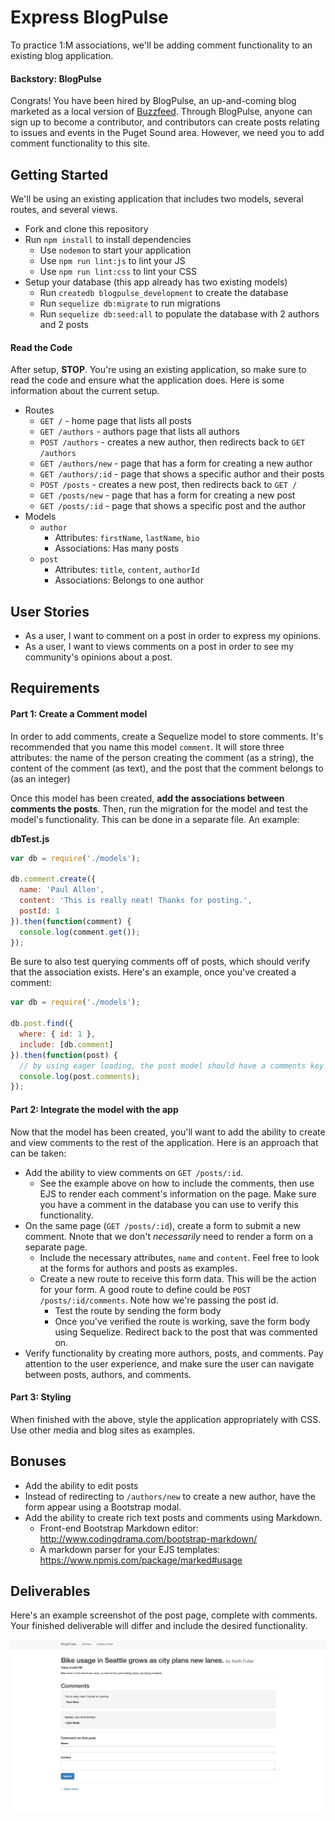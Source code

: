 # Express BlogPulse

To practice 1:M associations, we'll be adding comment functionality to an existing blog application.

#### Backstory: BlogPulse

Congrats! You have been hired by BlogPulse, an up-and-coming blog marketed as a local version of [Buzzfeed](https://www.buzzfeed.com/). Through BlogPulse, anyone can sign up to become a contributor, and contributors can create posts relating to issues and events in the Puget Sound area. However, we need you to add comment functionality to this site.

## Getting Started

We'll be using an existing application that includes two models, several routes, and several views.

* Fork and clone this repository
* Run `npm install` to install dependencies
  * Use `nodemon` to start your application
  * Use `npm run lint:js` to lint your JS
  * Use `npm run lint:css` to lint your CSS
* Setup your database (this app already has two existing models)
  * Run `createdb blogpulse_development` to create the database
  * Run `sequelize db:migrate` to run migrations
  * Run `sequelize db:seed:all` to populate the database with 2 authors and 2 posts

#### Read the Code

After setup, **STOP**. You're using an existing application, so make sure to read the code and ensure what the application does. Here is some information about the current setup.

* Routes
  * `GET /` - home page that lists all posts
  * `GET /authors` - authors page that lists all authors
  * `POST /authors` - creates a new author, then redirects back to `GET /authors`
  * `GET /authors/new` - page that has a form for creating a new author
  * `GET /authors/:id` - page that shows a specific author and their posts
  * `POST /posts` - creates a new post, then redirects back to `GET /`
  * `GET /posts/new` - page that has a form for creating a new post
  * `GET /posts/:id` - page that shows a specific post and the author
* Models
  * `author`
    * Attributes: `firstName`, `lastName`, `bio`
    * Associations: Has many posts
  * `post`
    * Attributes: `title`, `content`, `authorId`
    * Associations: Belongs to one author

## User Stories

* As a user, I want to comment on a post in order to express my opinions.
* As a user, I want to views comments on a post in order to see my community's opinions about a post.

## Requirements

#### Part 1: Create a Comment model

In order to add comments, create a Sequelize model to store comments. It's recommended that you name this model `comment`. It will store three attributes: the name of the person creating the comment (as a string), the content of the comment (as text), and the post that the comment belongs to (as an integer)

Once this model has been created, **add the associations between comments the posts**. Then, run the migration for the model and test the model's functionality. This can be done in a separate file. An example:

**dbTest.js**

```js
var db = require('./models');

db.comment.create({
  name: 'Paul Allen',
  content: 'This is really neat! Thanks for posting.',
  postId: 1
}).then(function(comment) {
  console.log(comment.get());
});
```

Be sure to also test querying comments off of posts, which should verify that the association exists. Here's an example, once you've created a comment:

```js
var db = require('./models');

db.post.find({
  where: { id: 1 },
  include: [db.comment]
}).then(function(post) {
  // by using eager loading, the post model should have a comments key
  console.log(post.comments);
});
```

#### Part 2: Integrate the model with the app

Now that the model has been created, you'll want to add the ability to create and view comments to the rest of the application. Here is an approach that can be taken:

* Add the ability to view comments on `GET /posts/:id`.
  * See the example above on how to include the comments, then use EJS to render each comment's information on the page. Make sure you have a comment in the database you can use to verify this functionality.
* On the same page (`GET /posts/:id`), create a form to submit a new comment. Nnote that we don't *necessarily* need to render a form on a separate page.
  * Include the necessary attributes, `name` and `content`. Feel free to look at the forms for authors and posts as examples.
  * Create a new route to receive this form data. This will be the action for your form. A good route to define could be `POST /posts/:id/comments`. Note how we're passing the post id.
    * Test the route by sending the form body
    * Once you've verified the route is working, save the form body using Sequelize. Redirect back to the post that was commented on.
* Verify functionality by creating more authors, posts, and comments. Pay attention to the user experience, and make sure the user can navigate between posts, authors, and comments.

#### Part 3: Styling

When finished with the above, style the application appropriately with CSS. Use other media and blog sites as examples.

## Bonuses

* Add the ability to edit posts
* Instead of redirecting to `/authors/new` to create a new author, have the form appear using a Bootstrap modal.
* Add the ability to create rich text posts and comments using Markdown.
  * Front-end Bootstrap Markdown editor: http://www.codingdrama.com/bootstrap-markdown/
  * A markdown parser for your EJS templates: https://www.npmjs.com/package/marked#usage

## Deliverables

Here's an example screenshot of the post page, complete with comments. Your finished deliverable will differ and include the desired functionality.

![Example Comments](./example-comments.jpg)
